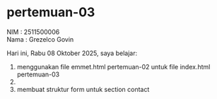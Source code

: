 # pertemuan-03

NIM : 2511500006<br>
Nama : Grezelco Govin

Hari ini, Rabu 08 Oktober 2025, saya belajar: <ol>
    <li> menggunakan file emmet.html pertemuan-02 untuk file index.html pertemuan-03<li>
    <li> membuat struktur form untuk section contact </li>
    </ol>